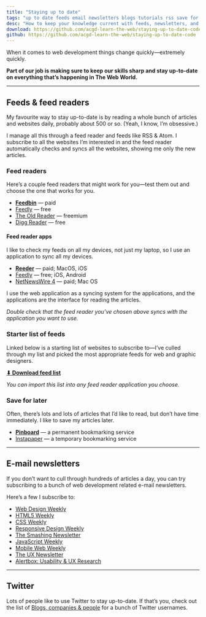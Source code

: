 ```yaml
---
title: "Staying up to date"
tags: "up to date feeds email newsletters blogs tutorials rss save for later bookmarks twitter"
desc: "How to keep your knowledge current with feeds, newsletters, and blogs."
download: https://github.com/acgd-learn-the-web/staying-up-to-date-code/archive/master.zip
github: https://github.com/acgd-learn-the-web/staying-up-to-date-code
---
```


When it comes to web development things change quickly—extremely quickly.

**Part of our job is making sure to keep our skills sharp and stay up-to-date on everything that’s happening in The Web World.**

---

## Feeds & feed readers

My favourite way to stay up-to-date is by reading a whole bunch of articles and websites daily, probably about 500 or so. (Yeah, I know, I’m obsessive.)

I manage all this through a feed reader and feeds like RSS & Atom. I subscribe to all the websites I’m interested in and the feed reader automatically checks and syncs all the websites, showing me only the new articles.

### Feed readers

Here’s a couple feed readers that might work for you—test them out and choose the one that works for you.

- [**Feedbin**](https://feedbin.com/) — paid
- [Feedly](http://feedly.com/) — free
- [The Old Reader](https://theoldreader.com/) — freemium
- [Digg Reader](http://digg.com/reader) — free

#### Feed reader apps

I like to check my feeds on all my devices, not just my laptop, so I use an application to sync all my devices.

- [**Reeder**](http://reederapp.com/) — paid; MacOS, iOS
- [Feedly](http://feedly.com/) — free; iOS, Android
- [NetNewsWire 4](http://netnewswireapp.com/) — paid; Mac OS

I use the web application as a syncing system for the applications, and the applications are the interface for reading the articles.

*Double check that the feed reader you’ve chosen above syncs with the application you want to use.*

### Starter list of feeds

Linked below is a starting list of websites to subscribe to—I’ve culled through my list and picked the most appropriate feeds for web and graphic designers.

[**⬇ Download feed list**](https://github.com/acgd-learn-the-web/staying-up-to-date-code/archive/master.zip)

*You can import this list into any feed reader application you choose.*

### Save for later

Often, there’s lots and lots of articles that I’d like to read, but don’t have time immediately. I like to save my articles later.

- [**Pinboard**](https://pinboard.in/) — a permanent bookmarking service
- [Instapaper](https://www.instapaper.com/) — a temporary bookmarking service

---

## E-mail newsletters

If you don’t want to cull through hundreds of articles a day, you can try subscribing to a bunch of web development related e-mail newsletters.

Here’s a few I subscribe to:

- [Web Design Weekly](http://web-design-weekly.com/)
- [HTML5 Weekly](http://html5weekly.com/)
- [CSS Weekly](http://css-weekly.com/)
- [Responsive Design Weekly](http://responsivedesignweekly.com/)
- [The Smashing Newsletter](http://www.smashingmagazine.com/the-smashing-newsletter/)
- [JavaScript Weekly](http://javascriptweekly.com/)
- [Mobile Web Weekly](http://mobilewebweekly.co/)
- [The UX Newsletter](http://www.theuxnewsletter.com/)
- [Alertbox: Usability & UX Research](http://www.nngroup.com/articles/subscribe/)

---

## Twitter

Lots of people like to use Twitter to stay up-to-date. If that’s you, check out the list of [Blogs, companies & people](/topics/blogs-companies-people/) for a bunch of Twitter usernames.
